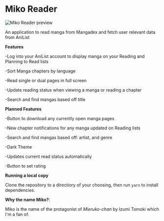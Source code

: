 
# Miko Reader

![Miko Reader preview](https://user-images.githubusercontent.com/55420399/138030827-7e4c3751-7371-4d47-a265-575a231e009b.png)

An application to read manga from Mangadex and fetch user relevant data from AniList

**Features**

-Log into your AniList account to display manga on your Reading and Planning to Read lists

-Sort Manga chapters by language

-Read single or dual pages in full screen

-Update reading status when viewing a manga or reading a chapter

-Search and find mangas based off title

**Planned Features**

-Button to download any currently open manga pages

-New chapter notifications for any manga updated on Reading lists

-Search and find mangas based off: artist, and genre

-Dark Theme

-Updates current read status automatically

-Button to set rating

**Running a local copy**

Clone the repository to a directiory of your choosing, then run `yarn` to install dependencies.

**Why the name Miko?**:

Miko is the name of the protagonist of *Mieruko-chan* by Izumi Tomoki which I'm a fan of. 
